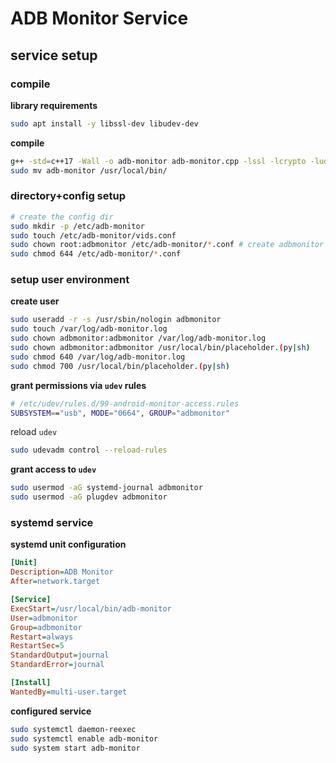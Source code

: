 # ADB Monitor Service

## service setup

### compile

**library requirements**
```bash
sudo apt install -y libssl-dev libudev-dev
```

**compile**
```bash
g++ -std=c++17 -Wall -o adb-monitor adb-monitor.cpp -lssl -lcrypto -ludev
sudo mv adb-monitor /usr/local/bin/
```

### directory+config setup
```bash
# create the config dir
sudo mkdir -p /etc/adb-monitor
sudo touch /etc/adb-monitor/vids.conf
sudo chown root:adbmonitor /etc/adb-monitor/*.conf # create adbmonitor user prior to this step
sudo chmod 644 /etc/adb-monitor/*.conf
```

### setup user environment

**create user**
```bash
sudo useradd -r -s /usr/sbin/nologin adbmonitor
sudo touch /var/log/adb-monitor.log
sudo chown adbmonitor:adbmonitor /var/log/adb-monitor.log
sudo chown adbmonitor:adbmonitor /usr/local/bin/placeholder.(py|sh)
sudo chmod 640 /var/log/adb-monitor.log
sudo chmod 700 /usr/local/bin/placeholder.(py|sh)
```

**grant permissions via `udev` rules**
```bash
# /etc/udev/rules.d/99-android-monitor-access.rules
SUBSYSTEM=="usb", MODE="0664", GROUP="adbmonitor"
```

reload `udev`
```bash
sudo udevadm control --reload-rules
```

**grant access to `udev`**
```bash
sudo usermod -aG systemd-journal adbmonitor
sudo usermod -aG plugdev adbmonitor
```

### systemd service

**systemd unit configuration**

```ini
[Unit]
Description=ADB Monitor
After=network.target

[Service]
ExecStart=/usr/local/bin/adb-monitor
User=adbmonitor
Group=adbmonitor
Restart=always
RestartSec=5
StandardOutput=journal
StandardError=journal

[Install]
WantedBy=multi-user.target
```

**configured service**
```bash
sudo systemctl daemon-reexec
sudo systemctl enable adb-monitor
sudo system start adb-monitor
```